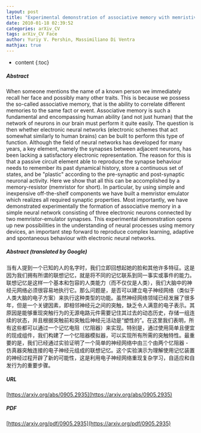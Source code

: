 ```yaml
---
layout: post
title: "Experimental demonstration of associative memory with memristive neural networks"
date: 2010-01-18 02:39:52
categories: arXiv_CV
tags: arXiv_CV Face
author: Yuriy V. Pershin, Massimiliano Di Ventra
mathjax: true
---
```


* content
{:toc}

##### Abstract
When someone mentions the name of a known person we immediately recall her face and possibly many other traits. This is because we possess the so-called associative memory, that is the ability to correlate different memories to the same fact or event. Associative memory is such a fundamental and encompassing human ability (and not just human) that the network of neurons in our brain must perform it quite easily. The question is then whether electronic neural networks (electronic schemes that act somewhat similarly to human brains) can be built to perform this type of function. Although the field of neural networks has developed for many years, a key element, namely the synapses between adjacent neurons, has been lacking a satisfactory electronic representation. The reason for this is that a passive circuit element able to reproduce the synapse behaviour needs to remember its past dynamical history, store a continuous set of states, and be "plastic" according to the pre-synaptic and post-synaptic neuronal activity. Here we show that all this can be accomplished by a memory-resistor (memristor for short). In particular, by using simple and inexpensive off-the-shelf components we have built a memristor emulator which realizes all required synaptic properties. Most importantly, we have demonstrated experimentally the formation of associative memory in a simple neural network consisting of three electronic neurons connected by two memristor-emulator synapses. This experimental demonstration opens up new possibilities in the understanding of neural processes using memory devices, an important step forward to reproduce complex learning, adaptive and spontaneous behaviour with electronic neural networks.

##### Abstract (translated by Google)
当有人提到一个已知的人的名字时，我们立即回想起她的脸和其他许多特征。这是因为我们拥有所谓的联想记忆，就是将不同的记忆联系到同一事实或事件的能力。联想记忆是这样一个基本和包容的人类能力（而不仅仅是人类），我们大脑中的神经元网络必须很容易地执行它。那么问题是，是否可以建立电子神经网络（类似于人类大脑的电子方案）来执行这种类型的功能。虽然神经网络领域已经发展了很多年，但是一个关键因素，即相邻神经元之间的突触，缺乏令人满意的电子表示。其原因是能够重现突触行为的无源电路元件需要记住其过去的动态历史，存储一组连续的状态，并且根据突触前和突触后神经元活动是“塑性的”。在这里我们表明，所有这些都可以通过一个记忆电阻（忆阻器）来实现。特别是，通过使用简单且便宜的现成组件，我们构建了一个忆阻器模拟器，可以实现所有所需的突触特性。最重要的是，我们已经通过实验证明了一个简单的神经网络中由三个由两个忆阻器 - 仿真器突触连接的电子神经元组成的联想记忆。这个实验演示为理解使用记忆装置的神经过程开辟了新的可能性，这是利用电子神经网络重现复杂学习，自适应和自发行为的重要步骤。

##### URL
[https://arxiv.org/abs/0905.2935](https://arxiv.org/abs/0905.2935)

##### PDF
[https://arxiv.org/pdf/0905.2935](https://arxiv.org/pdf/0905.2935)

